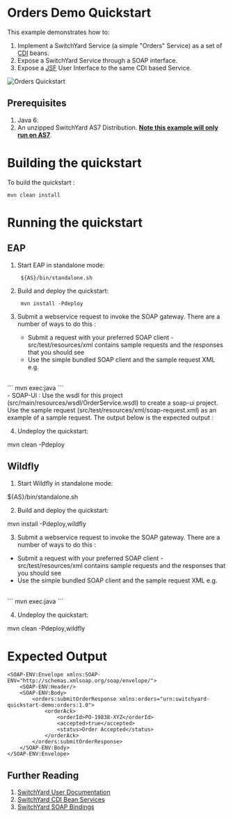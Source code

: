 # Orders Demo Quickstart

This example demonstrates how to:

1. Implement a SwitchYard Service (a simple "Orders" Service) as a set of [CDI](https://docs.jboss.org/author/display/SWITCHYARD/Bean+Services) beans.
2. Expose a SwitchYard Service through a SOAP interface.
3. Expose a [JSF](http://www.jboss.org/richfaces) User Interface to the same CDI based Service.

![Orders Quickstart](https://github.com/jboss-switchyard/quickstarts/raw/master/demos/orders/orders.jpg)


## Prerequisites

1. Java 6.
2. An unzipped SwitchYard AS7 Distribution.  <b><u>Note this example will only run on AS7</u></b>.


Building the quickstart
======================

To build the quickstart :

```
mvn clean install
```


Running the quickstart
======================


EAP
----------
1. Start EAP in standalone mode:

        ${AS}/bin/standalone.sh

2. Build and deploy the quickstart: 

        mvn install -Pdeploy

3. Submit a webservice request to invoke the SOAP gateway.  There are a number of ways to do this :
    - Submit a request with your preferred SOAP client - src/test/resources/xml contains 
      sample requests and the responses that you should see
    - Use the simple bundled SOAP client and the sample request XML e.g.
<br/>
```
            mvn exec:java
```
<br/>
    - SOAP-UI : Use the wsdl for this project (src/main/resources/wsdl/OrderService.wsdl) to 
      create a soap-ui project. Use the sample request (src/test/resources/xml/soap-request.xml) 
      as an example of a sample request. The output below is the expected output : 


4. Undeploy the quickstart:

mvn clean -Pdeploy


Wildfly
----------
1. Start Wildfly in standalone mode:

${AS}/bin/standalone.sh

2. Build and deploy the quickstart: 

mvn install -Pdeploy,wildfly

3. Submit a webservice request to invoke the SOAP gateway.  There are a number of ways to do this :
- Submit a request with your preferred SOAP client - src/test/resources/xml contains 
sample requests and the responses that you should see
- Use the simple bundled SOAP client and the sample request XML e.g.
<br/>
```
mvn exec:java
```

4. Undeploy the quickstart:

mvn clean -Pdeploy,wildfly


Expected Output
===============
```
<SOAP-ENV:Envelope xmlns:SOAP-ENV="http://schemas.xmlsoap.org/soap/envelope/">
    <SOAP-ENV:Header/>
    <SOAP-ENV:Body>
        <orders:submitOrderResponse xmlns:orders="urn:switchyard-quickstart-demo:orders:1.0">
            <orderAck>
                <orderId>PO-19838-XYZ</orderId>
                <accepted>true</accepted>
                <status>Order Accepted</status>
            </orderAck>
        </orders:submitOrderResponse>
    </SOAP-ENV:Body>
</SOAP-ENV:Envelope>
```


## Further Reading

1. [SwitchYard User Documentation](https://docs.jboss.org/author/display/SWITCHYARD/)
2. [SwitchYard CDI Bean Services](https://docs.jboss.org/author/display/SWITCHYARD/Bean)
3. [SwitchYard SOAP Bindings](https://docs.jboss.org/author/display/SWITCHYARD/SOAP)